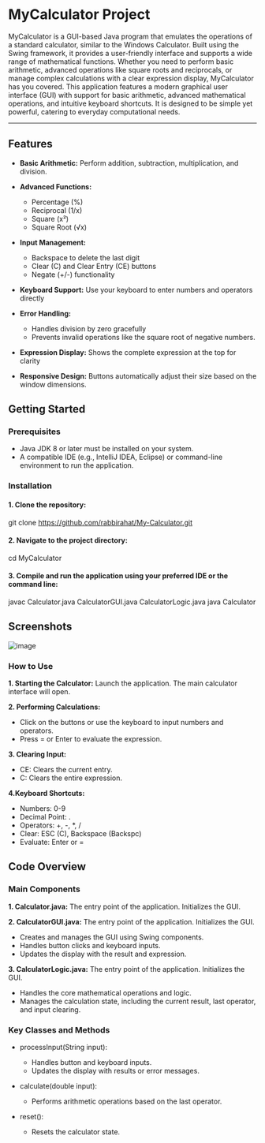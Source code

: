 # MyCalculator Project
MyCalculator is a GUI-based Java program that emulates the operations of a standard calculator, similar to the Windows Calculator. Built using the Swing framework, it provides a user-friendly interface and supports a wide range of mathematical functions. Whether you need to perform basic arithmetic, advanced operations like square roots and reciprocals, or manage complex calculations with a clear expression display, MyCalculator has you covered. This application features a modern graphical user interface (GUI) with support for basic arithmetic, advanced mathematical operations, and intuitive keyboard shortcuts. It is designed to be simple yet powerful, catering to everyday computational needs.

___

## Features
- **Basic Arithmetic:** Perform addition, subtraction, multiplication, and division.
- **Advanced Functions:**
  - Percentage (%)
  - Reciprocal (1/x)
  - Square (x²)
  - Square Root (√x)
 
- **Input Management:**
  - Backspace to delete the last digit
  - Clear (C) and Clear Entry (CE) buttons
  - Negate (+/-) functionality
 
- **Keyboard Support:** Use your keyboard to enter numbers and operators directly
- **Error Handling:**
  - Handles division by zero gracefully
  - Prevents invalid operations like the square root of negative numbers.
 
- **Expression Display:** Shows the complete expression at the top for clarity
- **Responsive Design:** Buttons automatically adjust their size based on the window dimensions.

## Getting Started
### Prerequisites
- Java JDK 8 or later must be installed on your system.
- A compatible IDE (e.g., IntelliJ IDEA, Eclipse) or command-line environment to run the application.

### Installation
#### 1. Clone the repository:
git clone https://github.com/rabbirahat/My-Calculator.git
#### 2. Navigate to the project directory:
cd MyCalculator
#### 3. Compile and run the application using your preferred IDE or the command line:
javac Calculator.java CalculatorGUI.java CalculatorLogic.java
java Calculator

## Screenshots
![image](https://github.com/user-attachments/assets/3cf5a15c-0f5c-4d51-851e-f3ddd32cebdf)

### How to Use
**1. Starting the Calculator:** Launch the application. The main calculator interface will open.

**2. Performing Calculations:**
- Click on the buttons or use the keyboard to input numbers and operators.
- Press = or Enter to evaluate the expression.

**3. Clearing Input:**
- CE: Clears the current entry.
- C: Clears the entire expression.

**4.Keyboard Shortcuts:**
- Numbers: 0-9
- Decimal Point: .
- Operators: +, -, *, /
- Clear: ESC (C), Backspace (Backspc)
- Evaluate: Enter or =

## Code Overview
### Main Components
**1. Calculator.java:** The entry point of the application. Initializes the GUI.

**2. CalculatorGUI.java:** The entry point of the application. Initializes the GUI.
- Creates and manages the GUI using Swing components.
- Handles button clicks and keyboard inputs.
- Updates the display with the result and expression.
  
**3. CalculatorLogic.java:** The entry point of the application. Initializes the GUI.
- Handles the core mathematical operations and logic.
- Manages the calculation state, including the current result, last operator, and input clearing.

### Key Classes and Methods
- processInput(String input):
   - Handles button and keyboard inputs.
   - Updates the display with results or error messages.

- calculate(double input):
   - Performs arithmetic operations based on the last operator.
 
- reset():
   - Resets the calculator state.



